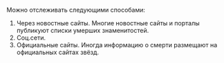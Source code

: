Можно отслеживать следующими способами:
1. Через новостные сайты. Многие новостные сайты и порталы публикуют списки умерших знаменитостей.
2. Соц.сети.
3. Официальные сайты. Иногда информацию о смерти размещают на официальных сайтах звёзд.
